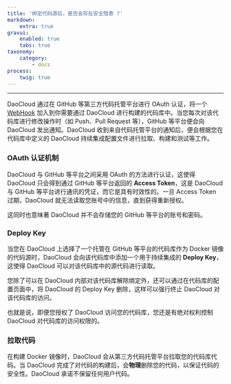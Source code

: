 ```yaml
---
title: '绑定代码源后，是否会存在安全隐患 ?'
markdown:
    extra: true
gravui:
    enabled: true
    tabs: true
taxonomy:
    category:
        - docs
process:
    twig: true
---
```


<!-- reviewed by fiona -->

<!-- 

分三部分强调安全：

1. 采用 OAuth 方式登陆和授权，标准化操作， DaoCloud 不保留任何用户名密码

2. DaoCloud 访问代码库通过 Deploy Key 方式，用户可在代码库内看到经过授权的 Deploy Key（截图）。除了在 DaoCloud 内部解除绑定，用户可以通过在代码仓库的配置页面删除 Deploy Key 的方式，强行终止 DaoCloud 访问代码，强调即使授权之后，用户也拥有绝对控制。

3. DaoCloud 拉取代码，结束镜像构建后，会实质性删除代码，DaoCloud 承诺不保留任何用户的代码。



-->

---

DaoCloud 通过在 GitHub 等第三方代码托管平台进行 OAuth 认证，将一个 [WebHook](https://developer.github.com/webhooks) 加入到你需要通过 DaoCloud 进行构建的代码库中。当您每次对该代码库进行修改操作时（如 Push、Pull Request 等），GitHub 等平台便会向 DaoCloud 发出通知。DaoCloud 收到来自代码托管平台的通知后，便会根据您在代码库中定义的 DaoCloud 持续集成配置文件进行拉取、构建和测试等工作。

### OAuth 认证机制

DaoCloud 与 GitHub 等平台之间采用 OAuth 的方法进行认证，这使得 DaoCloud 只会得到通过 GitHub 等平台返回的 **Access Token**，这是 DaoCloud 与 GitHub 等平台进行通讯的凭证，而它是具有时效性的。一旦 Access Token 过期，DaoCloud 就无法读取您账号中的信息，直到获得重新授权。

这同时也意味著 DaoCloud 并不会存储您的 GitHub 等平台的账号和密码。

### Deploy Key

当您在 DaoCloud 上选择了一个托管在 GitHub 等平台的代码库作为 Docker 镜像的代码源时，DaoCloud 会向该代码库中添加一个用于持续集成的 **Deploy Key**，这使得 DaoCloud 可以对该代码库中的源代码进行读取。

您除了可以在 DaoCloud 内部对该代码库解除绑定外，还可以通过在代码库的配置页面中，将 DaoCloud 的 Deploy Key 删除，这样可以强行终止 DaoCloud 对该代码库的访问。

也就是说，即便您授权了 DaoCloud 访问您的代码库，您还是有绝对权利控制 DaoCloud 对代码库的访问权限的。

### 拉取代码

在构建 Docker 镜像时，DaoCloud 会从第三方代码托管平台拉取您的代码库代码。当 DaoCloud 完成了对代码的构建后，会**物理**删除您的代码，以保证代码的安全性。DaoCloud 承诺不保留任何用户代码。